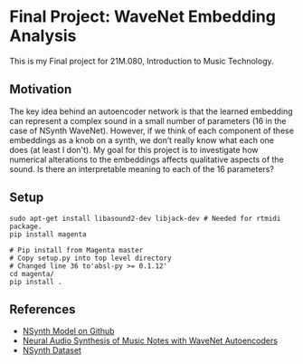 # Final Project: WaveNet Embedding Analysis

This is my Final project for 21M.080, Introduction to Music Technology.

## Motivation

The key idea behind an autoencoder network is that the learned embedding can represent a complex sound in a small number of parameters (16 in the case of NSynth WaveNet). However, if we think of each component of these embeddings as a knob on a synth, we don’t really know what each one does (at least I don't). My goal for this project is to investigate how numerical alterations to the embeddings affects qualitative aspects of the sound. Is there an interpretable meaning to each of the 16 parameters?

## Setup
```
sudo apt-get install libasound2-dev libjack-dev # Needed for rtmidi package.
pip install magenta

# Pip install from Magenta master
# Copy setup.py into top level directory
# Changed line 36 to'absl-py >= 0.1.12'
cd magenta/
pip install .
```

## References

- [NSynth Model on Github](https://github.com/tensorflow/magenta/tree/master/magenta/models/nsynth)
- [Neural Audio Synthesis of Music Notes with WaveNet Autoencoders](https://arxiv.org/pdf/1704.01279.pdf)
- [NSynth Dataset](https://magenta.tensorflow.org/datasets/nsynth)
